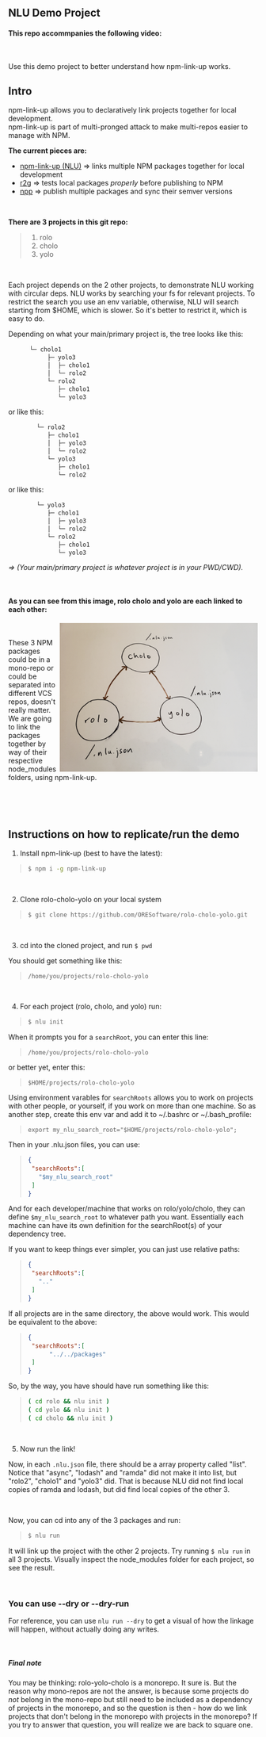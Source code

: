 
## NLU Demo Project

#### This repo accommpanies the following video:

<link to video>

<br>

Use this demo project to better understand how npm-link-up works.

## Intro

npm-link-up allows you to declaratively link projects together for local development. <br>
npm-link-up is part of multi-pronged attack to make multi-repos easier to manage with NPM.

<b> The current pieces are: </b>

* [npm-link-up (NLU)](https://github.com/ORESoftware/npm-link-up) => links multiple NPM packages together for local development
* [r2g](https://github.com/ORESoftware/r2g) => tests local packages <i>properly</i> before publishing to NPM
* [npp](https://github.com/ORESoftware/npp) => publish multiple packages and sync their semver versions

<br>

<b> There are 3 projects in this git repo: </b>

>
> 1. rolo
> 2. cholo
> 3. yolo
>

<br> 

Each project depends on the 2 other projects, to demonstrate NLU working with circular deps.
NLU works by searching your fs for relevant projects. To restrict the search you use an env variable,
otherwise, NLU will search starting from $HOME, which is slower. So it's better to restrict it,
which is easy to do.


Depending on what your main/primary project is, the tree looks like this:

```
      └─ cholo1
           ├─ yolo3
           │  ├─ cholo1
           │  └─ rolo2
           └─ rolo2
              ├─ cholo1
              └─ yolo3
```

or like this:

```
        └─ rolo2
           ├─ cholo1
           │  ├─ yolo3
           │  └─ rolo2
           └─ yolo3
              ├─ cholo1
              └─ rolo2

```


or like this:

```
        └─ yolo3
           ├─ cholo1
           │  ├─ yolo3
           │  └─ rolo2
           └─ rolo2
              ├─ cholo1
              └─ yolo3

```

<i> => (Your main/primary project is whatever project is in your PWD/CWD). </i>

<br>

#### As you can see from this image, rolo cholo and yolo are each linked to each other:

<img width="400px" align="right" src="https://raw.githubusercontent.com/oresoftware/media/master/namespaces/nlu/nlu-rolo-cholo-yolo.jpg">

<br>

These 3 NPM packages could be in a mono-repo or could be separated into different VCS repos, doesn't really matter.
We are going to link the packages together by way of their respective node_modules folders, using npm-link-up.

<br>

<br>

<br>

## Instructions on how to replicate/run the demo


1. Install npm-link-up (best to have the latest):

>
>```bash
>$ npm i -g npm-link-up
>```
>

<br>

2. Clone rolo-cholo-yolo on your local system

>
>```bash
>$ git clone https://github.com/ORESoftware/rolo-cholo-yolo.git
>```
>

<br>

3. cd into the cloned project, and run `$ pwd`

You should get something like this:

>
>```
>/home/you/projects/rolo-cholo-yolo
>```
>

<br>

4. For each project (rolo, cholo, and yolo) run:

>
>```bash
>$ nlu init
>```
>

When it prompts you for a `searchRoot`, you can enter this line:

>
>```
>/home/you/projects/rolo-cholo-yolo
>```
>

or better yet, enter this:

>
>```
>$HOME/projects/rolo-cholo-yolo
>```
>

Using environment varables for `searchRoots` allows you to work on projects with other people, or yourself, if you work on more than one machine.
So as another step, create this env var and add it to ~/.bashrc or ~/.bash_profile:

>
>```
>export my_nlu_search_root="$HOME/projects/rolo-cholo-yolo";
>```
>

Then in your .nlu.json files, you can use:

>
>```json
>{
>  "searchRoots":[
>    "$my_nlu_search_root"
>  ]
>}
>```
>

And for each developer/machine that works on rolo/yolo/cholo, they can define `$my_nlu_search_root` to whatever path you want.
Essentially each machine can have its own definition for the searchRoot(s) of your dependency tree.

If you want to keep things ever simpler, you can just use relative paths:

>
>```json
>{
>  "searchRoots":[
>    ".."
>  ]
>}
>```
>

If all projects are in the same directory, the above would work. This would be equivalent to the above:

>
>```json
>{
>  "searchRoots":[
>       "../../packages"
>  ]
>}
>```
>

So, by the way, you have should have run something like this:

>
>```bash
>( cd rolo && nlu init )
>( cd yolo && nlu init )
>( cd cholo && nlu init )
>```
>

<br>

5. Now run the link!

Now, in each `.nlu.json` file, there should be a array property called "list".
Notice that "async", "lodash" and "ramda" did not make it into list, but "rolo2", "cholo1" and "yolo3" did.
That is because NLU did not find local copies of ramda and lodash, but did find local copies of the other 3.

<br>

Now, you can cd into any of the 3 packages and run:

>
>```bash
>$ nlu run
>```
>

It will link up the project with the other 2 projects. Try running `$ nlu run` in all 3 projects.
Visually inspect the node_modules folder for each project, so see the result.

<br>


### You can use --dry or --dry-run

For reference, you can use `nlu run --dry` to get a visual of how the linkage will happen, without actually doing any writes.


<br>

##### Final note

You may be thinking: rolo-yolo-cholo is a monorepo. It sure is. But the reason why mono-repos are not the answer, is because some projects
do *not* belong in the mono-repo but still need to be included as a dependency of projects in the monorepo,
and so the question is then - how do we link projects that don't belong in the monorepo with projects in the monorepo?
If you try to answer that question, you will realize we are back to square one.